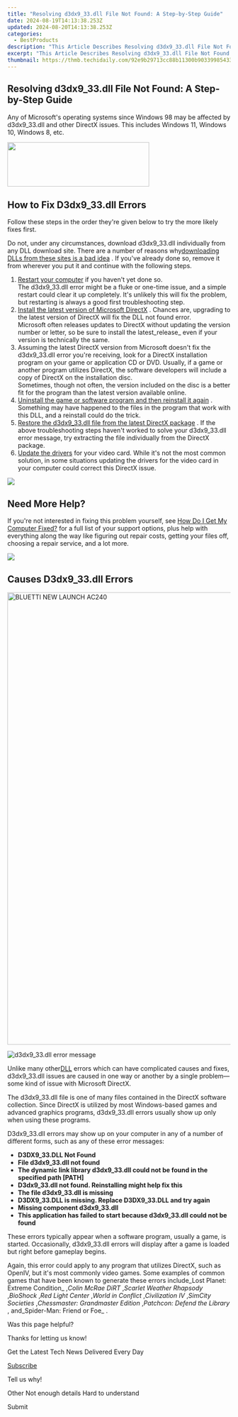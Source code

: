 ```yaml
---
title: "Resolving d3dx9_33.dll File Not Found: A Step-by-Step Guide"
date: 2024-08-19T14:13:38.253Z
updated: 2024-08-20T14:13:38.253Z
categories:
  - BestProducts
description: "This Article Describes Resolving d3dx9_33.dll File Not Found: A Step-by-Step Guide"
excerpt: "This Article Describes Resolving d3dx9_33.dll File Not Found: A Step-by-Step Guide"
thumbnail: https://thmb.techidaily.com/92e9b29713cc88b11300b903399854331375d2de8a951965b47ae1bc4c0fa3c6.jpg
---
```


## Resolving d3dx9_33.dll File Not Found: A Step-by-Step Guide
 Any of Microsoft's operating systems since Windows 98 may be affected by d3dx9\_33.dll and other DirectX issues. This includes Windows 11, Windows 10, Windows 8, etc.  
  
<!-- affiliate ads begin -->
<a href="https://godlikehost.sjv.io/c/5597632/1920054/21774" target="_top" id="1920054"><img src="//a.impactradius-go.com/display-ad/21774-1920054" border="0" alt="" width="320" height="100"/></a><img height="0" width="0" src="https://imp.pxf.io/i/5597632/1920054/21774" style="position:absolute;visibility:hidden;" border="0" />
<!-- affiliate ads end -->
## How to Fix D3dx9\_33.dll Errors

 Follow these steps in the order they're given below to try the more likely fixes first.

 Do not, under any circumstances, download d3dx9\_33.dll individually from any DLL download site. There are a number of reasons why[downloading DLLs from these sites is a bad idea](https://www.lifewire.com/important-reasons-not-to-download-dll-files-2624455) . If you've already done so, remove it from wherever you put it and continue with the following steps.

1. [Restart your computer](https://www.lifewire.com/how-to-reboot-a-computer-2624568) if you haven't yet done so.  
 The d3dx9\_33.dll error might be a fluke or one-time issue, and a simple restart could clear it up completely. It's unlikely this will fix the problem, but restarting is always a good first troubleshooting step.
2. [Install the latest version of Microsoft DirectX](https://www.lifewire.com/how-to-download-install-directx-2624489) . Chances are, upgrading to the latest version of DirectX will fix the DLL not found error.  
 Microsoft often releases updates to DirectX without updating the version number or letter, so be sure to install the latest_release_ even if your version is technically the same.
3. Assuming the latest DirectX version from Microsoft doesn't fix the d3dx9\_33.dll error you're receiving, look for a DirectX installation program on your game or application CD or DVD. Usually, if a game or ​another program utilizes DirectX, the software developers will include a copy of DirectX on the installation disc.  
 Sometimes, though not often, the version included on the disc is a better fit for the program than the latest version available online.
4. [Uninstall the game or software program and then reinstall it again](https://www.lifewire.com/what-is-the-proper-way-to-reinstall-a-software-program-2624478) . Something may have happened to the files in the program that work with this DLL, and a reinstall could do the trick.
5. [Restore the d3dx9_33.dll file from the latest DirectX package](https://www.lifewire.com/how-to-restore-a-missing-directx-dll-file-2624516) . If the above troubleshooting steps haven't worked to solve your d3dx9\_33.dll error message, try extracting the file individually from the DirectX package.
6. [Update the drivers](https://www.lifewire.com/how-to-update-drivers-in-windows-2619214) for your video card. While it's not the most common solution, in some situations updating the drivers for the video card in your computer could correct this DirectX issue.

<!-- affiliate ads begin -->
<a href="https://shop.systoolsgroup.com/affiliate.php?ACCOUNT=SYSTOOBY&AFFILIATE=108875&PATH=https%3A%2F%2Fwww.systoolsgroup.com%3FAFFILIATE%3D108875%26RESOURCE%3DSysTools%2BOST%2BRecovery"><img src="https://www.systoolsgroup.com/box/ost-recovery.png" border="0"></a>
<!-- affiliate ads end -->
## Need More Help?

 If you're not interested in fixing this problem yourself, see [How Do I Get My Computer Fixed?](https://www.lifewire.com/how-do-i-get-my-computer-fixed-2625167) for a full list of your support options, plus help with everything along the way like figuring out repair costs, getting your files off, choosing a repair service, and a lot more.

<!-- affiliate ads begin -->
<a href="https://store.bitdefender.com/affiliate.php?ACCOUNT=BITLATIN&AFFILIATE=108875&PATH=http%3A%2F%2Fwww.bitdefender.com%2Fbusiness%3FAFFILIATE%3D108875%26RESOURCE%3D30%2525%2BOff%2Ball%2BGravityZone%2BProducts"><img src="https://www.bitdefender.com/content/dam/bitdefender/business/campaign/1200X628.png" border="0"></a>
<!-- affiliate ads end -->
## Causes D3dx9\_33.dll Errors

<!-- affiliate ads begin -->
<a href="https://bluetties.sjv.io/c/5597632/2039292/17094" target="_top" id="2039292"><img src="//a.impactradius-go.com/display-ad/17094-2039292" border="0" alt="BLUETTI NEW LAUNCH AC240" width="954" height="1020"/></a><img height="0" width="0" src="https://imp.pxf.io/i/5597632/2039292/17094" style="position:absolute;visibility:hidden;" border="0" />
<!-- affiliate ads end -->
![d3dx9_33.dll error message](https://www.lifewire.com/thmb/WbpE-u3thFuLrWXrf9cp5CtCcgo=/1500x0/filters:no_upscale():max_bytes(150000):strip_icc():format(webp)/d3dx9_33-error-message-ef487c20d7694b3790d39287d135b5d0.png)

 Unlike many other[DLL](https://www.lifewire.com/what-is-a-dll-file-2625852) errors which can have complicated causes and fixes, d3dx9\_33.dll issues are caused in one way or another by a single problem—some kind of issue with Microsoft DirectX.

 The d3dx9\_33.dll file is one of many files contained in the DirectX software collection. Since DirectX is utilized by most Windows-based games and advanced graphics programs, d3dx9\_33.dll errors usually show up only when using these programs.

 D3dx9\_33.dll errors may show up on your computer in any of a number of different forms, such as any of these error messages:

* **D3DX9\_33.DLL Not Found**
* **File d3dx9\_33.dll not found**
* **The dynamic link library d3dx9\_33.dll could not be found in the specified path \[PATH\]**
* **D3dx9\_33.dll not found. Reinstalling might help fix this**
* **The file d3dx9\_33.dll is missing**
* **D3DX9\_33.DLL is missing. Replace D3DX9\_33.DLL and try again**
* **Missing component d3dx9\_33.dll**
* **This application has failed to start because d3dx9\_33.dll could not be found**

 These errors typically appear when a software program, usually a game, is started. Occasionally, d3dx9\_33.dll errors will display after a game is loaded but right before gameplay begins.

 Again, this error could apply to any program that utilizes DirectX, such as OpenIV, but it's most commonly video games. Some examples of common games that have been known to generate these errors include_Lost Planet: Extreme Condition_ ,_Colin McRae DiRT_ ,_Scarlet Weather Rhapsody_ ,_BioShock_ ,_Red Light Center_ ,_World in Conflict_ ,_Civilization IV_ ,_SimCity Societies_ ,_Chessmaster: Grandmaster Edition_ ,_Patchcon: Defend the Library_ , and_Spider-Man: Friend or Foe_ .

Was this page helpful?

Thanks for letting us know!

 Get the Latest Tech News Delivered Every Day

[Subscribe](https://www.lifewire.com/#)

Tell us why!

 Other  Not enough details  Hard to understand

 Submit

<ins class="adsbygoogle"
     style="display:block"
     data-ad-format="autorelaxed"
     data-ad-client="ca-pub-7571918770474297"
     data-ad-slot="1223367746"></ins>



<ins class="adsbygoogle"
     style="display:block"
     data-ad-client="ca-pub-7571918770474297"
     data-ad-slot="8358498916"
     data-ad-format="auto"
     data-full-width-responsive="true"></ins>


